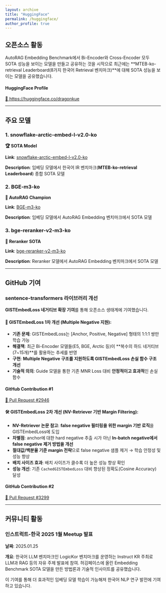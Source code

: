 ```yaml
---
layout: archive
title: "HuggingFace"
permalink: /huggingface/
author_profile: true
---
```


## 오픈소스 활동

AutoRAG Embedding Benchmark에서 Bi-Encoder와 Cross-Encoder 모두 SOTA 성능을 보이는 모델을 만들고 공유하는 것을 시작으로 최근에는 **MTEB-ko-retrieval Leaderboard(8가지 한국어 Retrieval 벤치마크)**에 대해 SOTA 성능을 보이는 모델을 공유했습니다.

<div class="notice--info">
  <h4>HuggingFace Profile</h4>
  <p><a href="https://huggingface.co/dragonkue" target="_blank">🤗 https://huggingface.co/dragonkue</a></p>
</div>

---

## 주요 모델

### 1. snowflake-arctic-embed-l-v2.0-ko
<div class="model-card">
  <p><strong>🏆 SOTA Model</strong></p>
  <p><strong>Link</strong>: <a href="https://huggingface.co/dragonkue/snowflake-arctic-embed-l-v2.0-ko" target="_blank">snowflake-arctic-embed-l-v2.0-ko</a></p>
  <p><strong>Description</strong>: 임베딩 모델에서 한국어 IR 벤치마크(<strong>MTEB-ko-retrieval Leaderboard</strong>) 종합 SOTA 모델</p>
</div>

### 2. BGE-m3-ko
<div class="model-card">
  <p><strong>🎯 AutoRAG Champion</strong></p>
  <p><strong>Link</strong>: <a href="https://huggingface.co/dragonkue/BGE-m3-ko" target="_blank">BGE-m3-ko</a></p>
  <p><strong>Description</strong>: 임베딩 모델에서 AutoRAG Embedding 벤치마크에서 SOTA 모델</p>
</div>

### 3. bge-reranker-v2-m3-ko
<div class="model-card">
  <p><strong>🔄 Reranker SOTA</strong></p>
  <p><strong>Link</strong>: <a href="https://huggingface.co/dragonkue/bge-reranker-v2-m3-ko" target="_blank">bge-reranker-v2-m3-ko</a></p>
  <p><strong>Description</strong>: Reranker 모델에서 AutoRAG Embedding 벤치마크에서 SOTA 모델</p>
</div>

---

## GitHub 기여

### sentence-transformers 라이브러리 개선

**GISTEmbedLoss 네거티브 확장 기여**를 통해 오픈소스 생태계에 기여했습니다.

#### 🎯 GISTEmbedLoss 1차 개선 (Multiple Negative 지원):
- **기존 문제**: GISTEmbedLoss는 [Anchor, Positive, Negative] 형태의 1:1:1 쌍만 학습 가능
- **해결책**: 최근 Bi-Encoder 모델들(E5, BGE, Arctic 등)이 **복수의 하드 네거티브(7~15개)**를 활용하는 추세를 반영
- **구현**: **Multiple Negative 구조를 지원하도록 GISTEmbedLoss 손실 함수 구조 개선**
- **기술적 의의**: Guide 모델을 통한 기존 MNR Loss 대비 **안정적이고 효과적**인 손실함수

<div class="notice--success">
  <h4>GitHub Contribution #1</h4>
  <p><a href="https://github.com/UKPLab/sentence-transformers/pull/2946" target="_blank">🔗 Pull Request #2946</a></p>
</div>

#### 🛠️ GISTEmbedLoss 2차 개선 (NV-Retriever 기반 Margin Filtering):
- **NV-Retriever 논문 참고**: **false negative 필터링을 위한 margin 기반 로직**을 GISTEmbedLoss에 도입
- **차별점**: anchor에 대한 hard negative 추출 시가 아닌 **In-batch negative에서 false negative 제거 방법을 개선**
- **절대값/백분율 기준 margin 전략**으로 false negative 샘플 제거 → 학습 안정성 및 성능 향상
- **배치 사이즈 효과**: 배치 사이즈가 클수록 더 높은 성능 향상 확인
- **성능 개선**: 기존 `CachedGISTEmbedLoss` 대비 향상된 정확도(Cosine Accuracy) 달성

<div class="notice--success">
  <h4>GitHub Contribution #2</h4>
  <p><a href="https://github.com/UKPLab/sentence-transformers/pull/3299" target="_blank">🔗 Pull Request #3299</a></p>
</div>

---

## 커뮤니티 활동

### 인스트럭트-한국 2025 1월 Meetup 발표

**날짜**: 2025.01.25

**개요**: 한국어 LLM 벤치마크인 LogicKor 벤치마크를 운영하는 Instruct KR 주최로 LLM과 RAG 등의 자유 주제 발표에 참여. 허깅페이스에 올린 Embedding Benchmark SOTA 모델을 만든 방법론과 기술적 인사이트를 공유했습니다.

이 기여를 통해 더 효과적인 임베딩 모델 학습이 가능해져 한국어 NLP 연구 발전에 기여하고 있습니다.